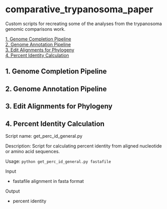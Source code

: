 # comparative_trypanosoma_paper
Custom scripts for recreating some of the analyses from the trypanosoma genomic comparisons work.

[1. Genome Completion Pipeline](#1.-genome-completion-pipeline)  
[2. Genome Annotation Pipeline](#2.-genome-annotation-pipeline)  
[3. Edit Alignments for Phylogeny](#3.-edit-alignments-for-phylogeny)  
[4. Percent Identity Calculation](#4-percent-identity-calculation)  

## 1. Genome Completion Pipeline ##
## 2. Genome Annotation Pipeline ##
## 3. Edit Alignments for Phylogeny ##

## 4. Percent Identity Calculation

Script name: get_perc_id_general.py

Description: Script for calculating percent identity from aligned nucleotide or amino acid sequences.

Usage: `python get_perc_id_general.py fastafile`

Input  
- fastafile alignment in fasta format

Output  
- percent identity


